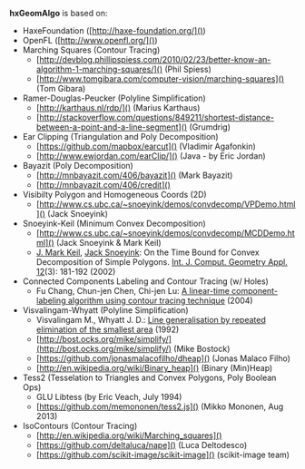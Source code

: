 **hxGeomAlgo** is based on:

 - HaxeFoundation ([http://haxe-foundation.org/]())
 - OpenFL ([http://www.openfl.org/]())
 - Marching Squares (Contour Tracing)
   - [http://devblog.phillipspiess.com/2010/02/23/better-know-an-algorithm-1-marching-squares/]()	(Phil Spiess)
   - [http://www.tomgibara.com/computer-vision/marching-squares]()	(Tom Gibara)
 - Ramer-Douglas-Peucker (Polyline Simplification)
   - [http://karthaus.nl/rdp/]() (Marius Karthaus)
   - [http://stackoverflow.com/questions/849211/shortest-distance-between-a-point-and-a-line-segment]()	(Grumdrig)
 - Ear Clipping (Triangulation and Poly Decomposition)
   - [https://github.com/mapbox/earcut]()	(Vladimir Agafonkin)
   - [http://www.ewjordan.com/earClip/]()	(Java - by Eric Jordan)
 - Bayazit (Poly Decomposition)
    - [http://mnbayazit.com/406/bayazit]()	(Mark Bayazit)
    - [http://mnbayazit.com/406/credit]()
 - Visibilty Polygon and Homogeneous Coords (2D)
   - [http://www.cs.ubc.ca/~snoeyink/demos/convdecomp/VPDemo.html]()	(Jack Snoeyink)
 - Snoeyink-Keil (Minimum Convex Decomposition)
   - [http://www.cs.ubc.ca/~snoeyink/demos/convdecomp/MCDDemo.html]() (Jack Snoeyink & Mark Keil)
   - [J. Mark Keil](http://www.informatik.uni-trier.de/~ley/pers/hd/k/Keil:J=_Mark), [Jack Snoeyink](http://www.informatik.uni-trier.de/~ley/pers/hd/s/Snoeyink:Jack.html): On the Time Bound for Convex Decomposition of Simple Polygons. [Int. J. Comput. Geometry Appl. 12](http://www.informatik.uni-trier.de/~ley/db/journals/ijcga/ijcga12.html#KeilS02)(3): 181-192 (2002)
 - Connected Components Labeling and Contour Tracing (w/ Holes)
   - Fu Chang, Chun-jen Chen, Chi-jen Lu: [A linear-time component-labeling algorithm using contour tracing technique](http://www.iis.sinica.edu.tw/papers/fchang/1362-F.pdf) (2004)
 - Visvalingam-Whyatt (Polyline Simplification)
   - Visvalingam M., Whyatt J. D.: [Line generalisation by repeated elimination of the smallest area](https://hydra.hull.ac.uk/resources/hull:8338) (1992)
   - [http://bost.ocks.org/mike/simplify/](http://bost.ocks.org/mike/simplify/) (Mike Bostock)
   - [https://github.com/jonasmalacofilho/dheap]() (Jonas Malaco Filho)
   - [http://en.wikipedia.org/wiki/Binary_heap]() (Binary (Min)Heap)
 - Tess2 (Tesselation to Triangles and Convex Polygons, Poly Boolean Ops)
    - GLU Libtess (by Eric Veach, July 1994)
    - [https://github.com/memononen/tess2.js]() (Mikko Mononen, Aug 2013)
 - IsoContours (Contour Tracing)
    - [http://en.wikipedia.org/wiki/Marching_squares]()
    - [https://github.com/deltaluca/nape]() (Luca Deltodesco)
    - [https://github.com/scikit-image/scikit-image]() (scikit-image team)
 
